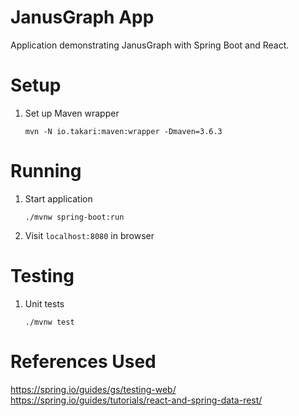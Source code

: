 # JanusGraph App
Application demonstrating JanusGraph with Spring Boot and React.

# Setup
1. Set up Maven wrapper
    ```
    mvn -N io.takari:maven:wrapper -Dmaven=3.6.3
    ```

# Running
1. Start application
    ```
    ./mvnw spring-boot:run
    ```
1. Visit `localhost:8080` in browser

# Testing
1. Unit tests
    ```
    ./mvnw test
    ```

# References Used
https://spring.io/guides/gs/testing-web/  
https://spring.io/guides/tutorials/react-and-spring-data-rest/
